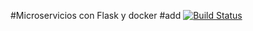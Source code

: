 #Microservicios con Flask y docker
#add
[![Build Status](https://travis-ci.org/JeffreyAndrew/test.svg?branch=master)](https://github.com/JeffreyAndrew/test)
